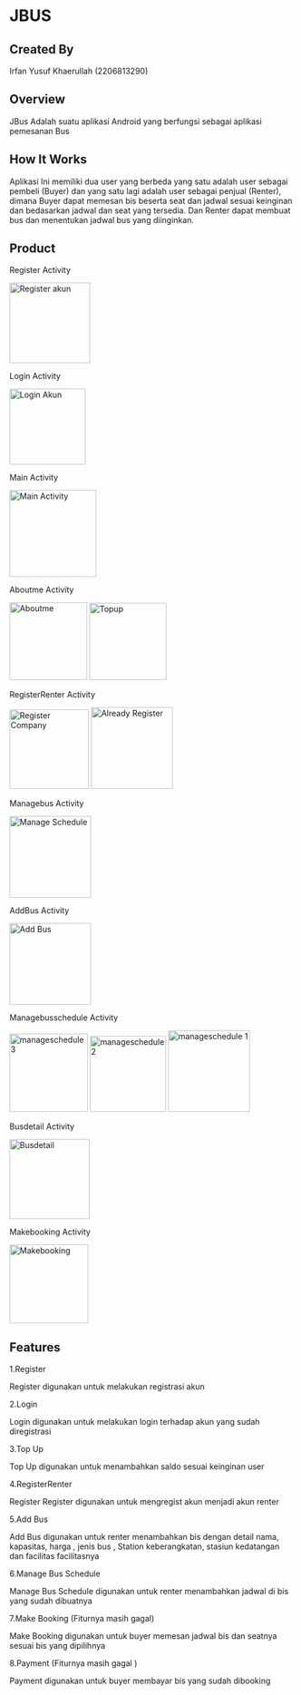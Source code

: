 
# JBUS



## Created By

Irfan Yusuf Khaerullah (2206813290)

## Overview

JBus Adalah suatu aplikasi Android yang berfungsi sebagai aplikasi pemesanan Bus 



## How It Works

Aplikasi Ini memiliki dua user yang berbeda yang satu adalah user sebagai pembeli (Buyer) dan yang satu lagi adalah user sebagai penjual (Renter), dimana Buyer dapat memesan bis beserta seat dan jadwal sesuai keinginan dan bedasarkan jadwal dan seat yang tersedia. Dan Renter dapat membuat bus dan menentukan jadwal bus yang diinginkan.



## Product

Register Activity

   <img width="142" alt="Register akun" src="https://github.com/irfanyusuf13/Jbus/assets/144302105/5045765e-d394-4e74-aefc-7a3acd73f1fa">
   
Login Activity

   <img width="134" alt="Login Akun" src="https://github.com/irfanyusuf13/Jbus/assets/144302105/548d33ea-6df2-44c4-9935-a7493a78bcd4">

Main Activity

   <img width="153" alt="Main Activity" src="https://github.com/irfanyusuf13/Jbus/assets/144302105/2ec7827c-295e-421c-8d29-bc7b374879f5">

Aboutme Activity

   <img width="137" alt="Aboutme" src="https://github.com/irfanyusuf13/Jbus/assets/144302105/2d33f79e-f16d-4842-9206-7dc55ca4bf4b">
   <img width="136" alt="Topup" src="https://github.com/irfanyusuf13/Jbus/assets/144302105/46d8e966-73c8-458b-9b0a-8a3e7c3feddb">

RegisterRenter Activity

   <img width="140" alt="Register Company" src="https://github.com/irfanyusuf13/Jbus/assets/144302105/dde6beed-a35e-4089-b3b4-837f7d860db2">
   <img width="144" alt="Already Register" src="https://github.com/irfanyusuf13/Jbus/assets/144302105/dcee37ae-ee27-4221-9252-a8cb3661f1be">


Managebus Activity

   <img width="144" alt="Manage Schedule" src="https://github.com/irfanyusuf13/Jbus/assets/144302105/1b45b794-f138-4598-b782-0bd8b29255e9">


AddBus Activity

<img width="144" alt="Add Bus" src="https://github.com/irfanyusuf13/Jbus/assets/144302105/307ae272-91be-4948-a7cd-537799d79437">



Managebusschedule Activity

<img width="138" alt="manageschedule 3" src="https://github.com/irfanyusuf13/Jbus/assets/144302105/d6369fbf-36d2-457a-ae2f-24d20c5075b2">
<img width="134" alt="manageschedule 2" src="https://github.com/irfanyusuf13/Jbus/assets/144302105/74104232-4cf4-4f4f-8cc8-99b2a6c01752">
<img width="144" alt="manageschedule 1" src="https://github.com/irfanyusuf13/Jbus/assets/144302105/a55d5034-2a2e-4a90-ae21-254454f367f4">

Busdetail Activity

<img width="141" alt="Busdetail" src="https://github.com/irfanyusuf13/Jbus/assets/144302105/00821597-3a20-45d3-b4a3-75c6068bdcdd">

Makebooking Activity

<img width="139" alt="Makebooking" src="https://github.com/irfanyusuf13/Jbus/assets/144302105/9cbc341b-ebd8-40f4-afa4-291e97f91a6e">

## Features

1.Register
   
Register digunakan untuk melakukan registrasi akun

2.Login
   
Login digunakan untuk melakukan login terhadap akun yang sudah diregistrasi

3.Top Up

Top Up digunakan untuk menambahkan saldo sesuai keinginan user

4.RegisterRenter

Register Register digunakan untuk mengregist akun menjadi akun renter

5.Add Bus

Add Bus digunakan untuk renter menambahkan bis dengan detail nama, kapasitas, harga , jenis bus , Station keberangkatan, stasiun kedatangan dan facilitas facilitasnya

6.Manage Bus Schedule

Manage Bus Schedule digunakan untuk renter menambahkan jadwal di bis yang sudah dibuatnya

7.Make Booking (Fiturnya masih gagal)

Make Booking digunakan untuk buyer memesan jadwal bis dan seatnya sesuai bis yang dipilihnya 

8.Payment (Fiturnya masih gagal )

Payment digunakan untuk buyer membayar bis yang sudah dibooking 

